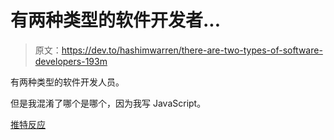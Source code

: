 # 有两种类型的软件开发者...

> 原文：<https://dev.to/hashimwarren/there-are-two-types-of-software-developers-193m>

有两种类型的软件开发人员。

但是我混淆了哪个是哪个，因为我写 JavaScript。

[推特反应](https://twitter.com/hashim_warren/status/1176622576019419138)